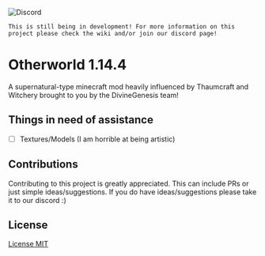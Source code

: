 
![Discord](https://img.shields.io/discord/360327589287559178?label=Discord&style=flat-square)

    This is still being in development! For more information on this project please check the wiki and/or join our discord page!

# Otherworld 1.14.4
 A supernatural-type minecraft mod heavily influenced by Thaumcraft and Witchery brought to you by the DivineGenesis team!

## Things in need of assistance
 - [ ] Textures/Models (I am horrible at being artistic)

## Contributions
Contributing to this project is greatly appreciated. This can include PRs or just simple ideas/suggestions. If you do have ideas/suggestions please take it to our discord :)

## License
[License MIT](LICENSE)
